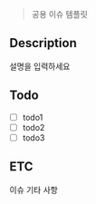 > 공용 이슈 템플릿

## Description
설명을 입력하세요

## Todo
- [ ] todo1
- [ ] todo2
- [ ] todo3

## ETC
이슈 기타 사항
